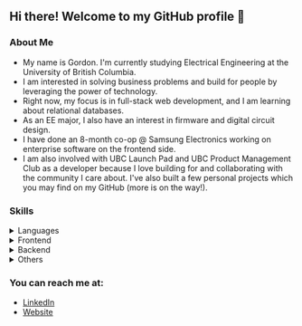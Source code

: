 ## Hi there! Welcome to my GitHub profile 👋

### About Me

- My name is Gordon. I'm currently studying Electrical Engineering at the University of British Columbia. 
- I am interested in solving business problems and build for people by leveraging the power of technology. 
- Right now, my focus is in full-stack web development, and I am learning about relational databases. 
- As an EE major, I also have an interest in firmware and digital circuit design.
- I have done an 8-month co-op @ Samsung Electronics working on enterprise software on the frontend side. 
- I am also involved with UBC Launch Pad and UBC Product Management Club as a developer because I love building for and collaborating with the community I care about. I've also built a few personal projects which you may find on my GitHub (more is on the way!).

### Skills
<details>
  <summary>Languages</summary>
  
- JS/TS
- Python
- Java
- SQL
- HTML/CSS
- C
- Arm Assembly
</details>

<details>
  <summary>Frontend</summary>
  
- React.js
- React Native
- Webpack, Vite
- Redux
</details>

<details>
  <summary>Backend</summary>
  
- Django
- Flask
- Express.js
- Spring
- Node.js
</details>

<details>
  <summary>Others</summary>
  
- AWS (Amplify, S3, Lambda, Cloud Development Kit)
- Docker
- Git
- MongoDB
- PostgreSQL
- Mocha, Jest, Pytest, JUnit
</details>

### You can reach me at:
- [LinkedIn](http://linkedin.com/in/gordon-cheung-hwc/)
- [Website](https://hgjnnf.github.io) 

<!--
**Hgjnnf/Hgjnnf** is a ✨ _special_ ✨ repository because its `README.md` (this file) appears on your GitHub profile.

Here are some ideas to get you started:

- 🔭 I’m currently working on ...
- 🌱 I’m currently learning ...
- 👯 I’m looking to collaborate on ...
- 🤔 I’m looking for help with ...
- 💬 Ask me about ...
- 📫 How to reach me: ...
- 😄 Pronouns: ...
- ⚡ Fun fact: ...
-->
